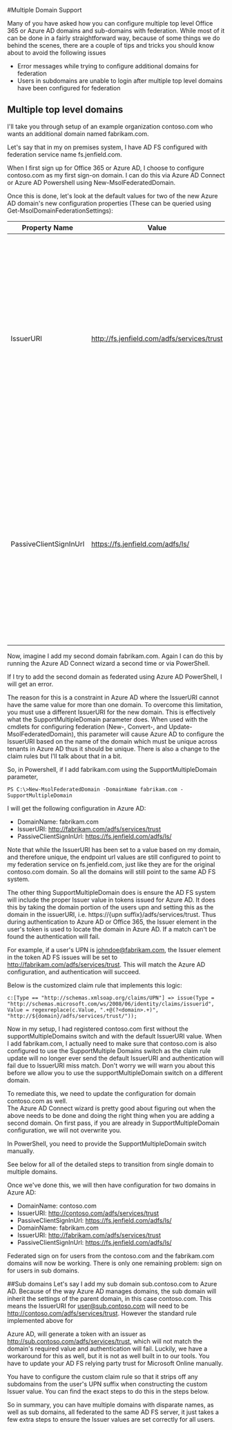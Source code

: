 <properties
	pageTitle="Azure AD Connect Multiple Domains"
	description="This document describes setting up and configuring multiple top level domains with O365 and Azure AD."
	services="active-directory"
	documentationCenter=""
	authors="billmath"
	manager="stevenpo"
	editor="curtand"/>

<tags
	ms.service="active-directory"
	ms.date="12/02/2015"
	wacn.date=""/>

#Multiple Domain Support

Many of you have asked how you can configure multiple top level Office 365 or Azure AD domains and sub-domains with federation.
While most of it can be done in a fairly straightforward way, because of some things we do behind the scenes, there are a couple of tips and tricks you should know about to avoid the following issues

- Error messages while trying to configure additional domains for federation
- Users in subdomains are unable to login after multiple top level domains have been configured for federation

## Multiple top level domains
I'll take you through setup of an example organization contoso.com who wants an additional domain named fabrikam.com.

Let's say that in my on premises system, I have AD FS configured with federation service name fs.jenfield.com.  

When I first sign up for Office 365 or Azure AD, I choose to configure contoso.com as my first sign-on domain.  I can do this via Azure AD Connect or Azure AD Powershell using New-MsolFederatedDomain.

Once this is done, let's look at the default values for two of the new Azure AD domain's new configuration properties (These can be queried using Get-MsolDomainFederationSettings):

| Property Name | Value | Description|
| ----- | ----- | -----|
|IssuerURI | http://fs.jenfield.com/adfs/services/trust| While it looks like a URL, this property is really just a name for the on premises authentication system, and so the path does not need to resolve to anything.  By default, Azure AD sets this to the value of the federation service identifier in my on premises AD FS configuration.
|PassiveClientSignInUrl|https://fs.jenfield.com/adfs/ls/|This is the location to which passive signin requests will be sent, and it resolves to my actual AD FS system.  Actually there are several “*Url” properties, but we just need to look at one example to illustrate the difference between this property and a URI such as the IssuerURI.

Now, imagine I add my second domain fabrikam.com.  Again I can do this by running the Azure AD Connect wizard a second time or via PowerShell.

If I try to add the second domain as federated using Azure AD PowerShell, I will get an error.

The reason for this is a constraint in Azure AD where the IssuerURI cannot have the same value for more than one domain.  To overcome this limitation, you must use a different IssuerURI for the new domain.  This is effectively what the SupportMultipleDomain parameter does.  When used with the cmdlets for configuring federation (New-, Convert-, and Update-MsolFederatedDomain), this parameter will cause Azure AD to configure the IssuerURI based on the name of the domain which must be unique across tenants in Azure AD thus it should be unique.  There is also a change to the claim rules but I'll talk about that in a bit.

So, in Powershell, if I add fabrikam.com using the SupportMultipleDomain parameter,

    PS C:\>New-MsolFederatedDomain -DomainName fabrikam.com -SupportMultipleDomain

I will get the following configuration in Azure AD:

- DomainName: fabrikam.com
- IssuerURI: http://fabrikam.com/adfs/services/trust 
- PassiveClientSignInUrl: https://fs.jenfield.com/adfs/ls/ 

Note that while the IssuerURI has been set to a value based on my domain, and therefore unique, the endpoint url values are still configured to point to my federation service on fs.jenfield.com, just like they are for the original contoso.com domain.  So all the domains will still point to the same AD FS system.

The other thing SupportMultipleDomain does is ensure the AD FS system will include the proper Issuer value in tokens issued for Azure AD.  It does this by taking the domain portion of the users upn and setting this as the domain in the issuerURI, i.e. https://{upn suffix}/adfs/services/trust.  Thus during authentication to Azure AD or Office 365, the Issuer element in the user's token is used to locate the domain in Azure AD.  If a match can't be found the authentication will fail.

For example, if a user's UPN is johndoe@fabrikam.com, the Issuer element in the token AD FS issues will be set to http://fabrikam.com/adfs/services/trust.  This will match the Azure AD configuration, and authentication will succeed.

Below is the customized claim rule that implements this logic:

    c:[Type == "http://schemas.xmlsoap.org/claims/UPN"] => issue(Type =   "http://schemas.microsoft.com/ws/2008/06/identity/claims/issuerid", Value = regexreplace(c.Value, ".+@(?<domain>.+)", "http://${domain}/adfs/services/trust/"));

Now in my setup, I had registered contoso.com first without the supportMultipleDomains switch and with the default IssuerURI value.  When I add fabrikam.com, I actually need to make sure that contoso.com is also configured to use the SupportMultiple Domains switch as the claim rule update will no longer ever send the default IssuerURI and authentication will fail due to IssuerURI miss match.  Don't worry we will warn you about this before we allow you to use the supportMultipleDomain switch on a different domain.

To remediate this, we need to update the configuration for domain contoso.com as well.  
The Azure AD Connect wizard is pretty good about figuring out when the above needs to be done and doing the right thing when you are adding a second domain.  On first pass, if you are already in SupportMultipleDomain configuration, we will not overwrite you.

In PowerShell, you need to provide the SupportMultipleDomain switch manually.

See below for all of the detailed steps to transition from single domain to multiple domains.

Once we've done this, we will then have configuration for two domains in Azure AD:

- DomainName: contoso.com
- IssuerURI: http://contoso.com/adfs/services/trust 
- PassiveClientSignInUrl: https://fs.jenfield.com/adfs/ls/ 
- DomainName: fabrikam.com
- IssuerURI: http://fabrikam.com/adfs/services/trust 
- PassiveClientSignInUrl: https://fs.jenfield.com/adfs/ls/ 

Federated sign on for users from the contoso.com and the fabrikam.com domains will now be working.  There is only one remaining problem: sign on for users in sub domains.

##Sub domains
Let's say I add my sub domain sub.contoso.com to Azure AD.  Because of the way Azure AD manages domains, the sub domain will inherit the settings of the parent domain, in this case contoso.com.  This means the IssuerURI for user@sub.contoso.com will need to be http://contoso.com/adfs/services/trust.  However the standard rule implemented above for 

Azure AD, will generate a token with an issuer as http://sub.contoso.com/adfs/services/trust, which will not match the domain's required value and authentication will fail.
Luckily, we have a workaround for this as well, but it is not as well built in to our tools.  You have to update your AD FS relying party trust for Microsoft Online manually.  

You have to configure the custom claim rule so that it strips off any subdomains from the user's UPN suffix when constructing the custom Issuer value.  You can find the exact steps to do this in the steps below.

So in summary, you can have multiple domains with disparate names, as well as sub domains, all federated to the same AD FS server, it just takes a few extra steps to ensure the Issuer values are set correctly for all users.
